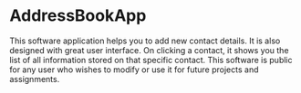 # AddressBookApp
This software application helps you to add new contact details. It is also designed with great user interface. On clicking a contact, it shows you the list of all information stored on that specific contact. This software is public for any user who wishes to modify or use it for future projects and assignments.
